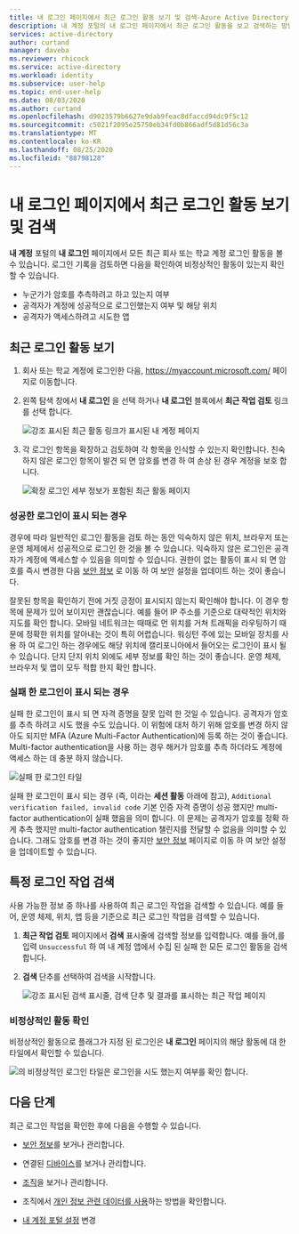 ```yaml
---
title: 내 로그인 페이지에서 최근 로그인 활동 보기 및 검색-Azure Active Directory | Microsoft Docs
description: 내 계정 포털의 내 로그인 페이지에서 최근 로그인 활동을 보고 검색하는 방법을 자세히 설명합니다.
services: active-directory
author: curtand
manager: daveba
ms.reviewer: rhicock
ms.service: active-directory
ms.workload: identity
ms.subservice: user-help
ms.topic: end-user-help
ms.date: 08/03/2020
ms.author: curtand
ms.openlocfilehash: d9023579b6627e9dab9feac8dfaccd94dc9f5c12
ms.sourcegitcommit: c5021f2095e25750eb34fd0b866adf5d81d56c3a
ms.translationtype: MT
ms.contentlocale: ko-KR
ms.lasthandoff: 08/25/2020
ms.locfileid: "88798128"
---
```

# <a name="view-and-search-your-recent-sign-in-activity-from-the-my-sign-ins-page"></a>내 로그인 페이지에서 최근 로그인 활동 보기 및 검색

**내 계정** 포털의 **내 로그인** 페이지에서 모든 최근 회사 또는 학교 계정 로그인 활동을 볼 수 있습니다. 로그인 기록을 검토하면 다음을 확인하여 비정상적인 활동이 있는지 확인할 수 있습니다.

- 누군가가 암호를 추측하려고 하고 있는지 여부
- 공격자가 계정에 성공적으로 로그인했는지 여부 및 해당 위치
- 공격자가 액세스하려고 시도한 앱

## <a name="view-your-recent-sign-in-activity"></a>최근 로그인 활동 보기

1. 회사 또는 학교 계정에 로그인한 다음, https://myaccount.microsoft.com/ 페이지로 이동합니다.

2. 왼쪽 탐색 창에서 **내 로그인** 을 선택 하거나 **내 로그인** 블록에서 **최근 작업 검토** 링크를 선택 합니다.

    ![강조 표시된 최근 활동 링크가 표시된 내 계정 페이지](media/my-account-portal/my-account-portal-sign-ins.png)

3. 각 로그인 항목을 확장하고 검토하여 각 항목을 인식할 수 있는지 확인합니다. 친숙 하지 않은 로그인 항목이 발견 되 면 암호를 변경 하 여 손상 된 경우 계정을 보호 합니다.

    ![확장 로그인 세부 정보가 포함된 최근 활동 페이지](media/my-account-portal-sign-ins-page/recent-activity.png)

### <a name="if-you-see-a-successful-sign-in"></a>성공한 로그인이 표시 되는 경우

경우에 따라 일반적인 로그인 활동을 검토 하는 동안 익숙하지 않은 위치, 브라우저 또는 운영 체제에서 성공적으로 로그인 한 것을 볼 수 있습니다. 익숙하지 않은 로그인은 공격자가 계정에 액세스할 수 있음을 의미할 수 있습니다. 권한이 없는 활동이 표시 되 면 암호를 즉시 변경한 다음 [보안 정보](https://mysignins.microsoft.com/security-info) 로 이동 하 여 보안 설정을 업데이트 하는 것이 좋습니다.

잘못된 항목을 확인하기 전에 거짓 긍정이 표시되지 않는지 확인해야 합니다. 이 경우 항목에 문제가 있어 보이지만 괜찮습니다. 예를 들어 IP 주소를 기준으로 대략적인 위치와 지도를 확인 합니다. 모바일 네트워크는 때때로 먼 위치를 거쳐 트래픽을 라우팅하기 때문에 정확한 위치를 알아내는 것이 특히 어렵습니다. 워싱턴 주에 있는 모바일 장치를 사용 하 여 로그인 하는 경우에도 해당 위치에 캘리포니아에서 들어오는 로그인이 표시 될 수 있습니다. 단지 단지 위치 외에도 세부 정보를 확인 하는 것이 좋습니다. 운영 체제, 브라우저 및 앱이 모두 적합 한지 확인 합니다.

### <a name="if-you-see-an-unsuccessful-sign-in"></a>실패 한 로그인이 표시 되는 경우

실패 한 로그인이 표시 되 면 자격 증명을 잘못 입력 한 것일 수 있습니다. 공격자가 암호를 추측 하려고 시도 했을 수도 있습니다. 이 위험에 대처 하기 위해 암호를 변경 하지 않아도 되지만 MFA (Azure Multi-Factor Authentication)에 등록 하는 것이 좋습니다. Multi-factor authentication을 사용 하는 경우 해커가 암호를 추측 하더라도 계정에 액세스 하는 데 충분 하지 않습니다.

![실패 한 로그인 타일](media/my-account-portal-sign-ins-page/unsuccessful.png)

실패 한 로그인이 표시 되는 경우 (즉, 이라는 **세션 활동** 아래에 참고), `Additional verification failed, invalid code` 기본 인증 자격 증명이 성공 했지만 multi-factor authentication이 실패 했음을 의미 합니다. 이 문제는 공격자가 암호를 정확 하 게 추측 했지만 multi-factor authentication 챌린지를 전달할 수 없음을 의미할 수 있습니다. 그래도 암호를 변경 하는 것이 좋지만 [보안 정보](https://mysignins.microsoft.com/security-info) 페이지로 이동 하 여 보안 설정을 업데이트할 수 있습니다.

## <a name="search-for-specific-sign-in-activity"></a>특정 로그인 작업 검색

사용 가능한 정보 중 하나를 사용하여 최근 로그인 작업을 검색할 수 있습니다. 예를 들어, 운영 체제, 위치, 앱 등을 기준으로 최근 로그인 작업을 검색할 수 있습니다.

1. **최근 작업 검토** 페이지에서 **검색** 표시줄에 검색할 정보를 입력합니다. 예를 들어,를 입력 `Unsuccessful` 하 여 내 계정 앱에서 수집 된 실패 한 모든 로그인 활동을 검색 합니다.

2. **검색** 단추를 선택하여 검색을 시작합니다.

    ![강조 표시된 검색 표시줄, 검색 단추 및 결과를 표시하는 최근 작업 페이지](media/my-account-portal-sign-ins-page/sign-in-search.png)

### <a name="confirm-unusual-activity"></a>비정상적인 활동 확인

비정상적인 활동으로 플래그가 지정 된 로그인은 **내 로그인** 페이지의 해당 활동에 대 한 타일에서 확인할 수 있습니다.

![의 비정상적인 로그인 타일은 로그인을 시도 했는지 여부를 확인 합니다.](media/my-account-portal-sign-ins-page/this-wasnt-me.png)

## <a name="next-steps"></a>다음 단계

최근 로그인 작업을 확인한 후에 다음을 수행할 수 있습니다.

- [보안 정보](./security-info-setup-signin.md)를 보거나 관리합니다.

- 연결된 [디바이스](my-account-portal-devices-page.md)를 보거나 관리합니다.

- [조직](my-account-portal-organizations-page.md)을 보거나 관리합니다.

- 조직에서 [개인 정보 관련 데이터를 사용](my-account-portal-privacy-page.md)하는 방법을 확인합니다.

- [내 계정 포털 설정](my-account-portal-settings.md) 변경